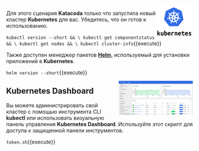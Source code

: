 <img align="right" src="./assets/k8s-logo.png" width="100">

Для этого сценария **Katacoda** только что запустила новый кластер **Kubernetes** для вас. Убедитесь, что он готов к использованию.

`kubectl version --short && \
kubectl get componentstatus && \
kubectl get nodes && \
kubectl cluster-info`{{execute}}

Также доступен менеджер пакетов [**Helm**](https://helm.sh/), используемый для установки приложений в **Kubernetes**.

`helm version --short`{{execute}}

<img align="right" src="./assets/k8s-dash.png" width="200">

## Kubernetes Dashboard ##

Вы можете администрировать свой кластер с помощью инструмента CLI **kubectl** или использовать визуальную панель управления **Kubernetes Dashboard**. Используйте этот скрипт для доступа к защищенной панели инструментов.

`token.sh`{{execute}}
